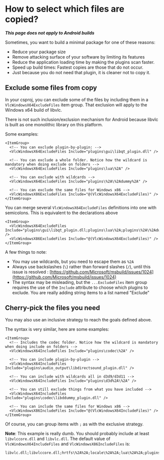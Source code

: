 # How to select which files are copied?

_**This page does not apply to Android builds**_

Sometimes, you want to build a minimal package for one of these reasons:
- Reduce your package size
- Remove attacking surface of your software by limiting its features
- Reduce the application loading time by making the plugins scan faster.
- Speed up build times: Fastest copies are those that do not occur.
- Just because you do not need that plugin, it is cleaner not to copy it.

## Exclude some files from copy
In your csproj, you can exclude some of the files by including them in a
`VlcWindowsX64ExcludeFiles` item group.
That exclusion will apply to the Windows x64 build of libvlc.

There is not such inclusion/exclusion mechanism for Android because libvlc is built as one monolithic library on this platform.

Some examples:
```
<ItemGroup>
  <!-- You can exclude plugin-by-plugin: -->
  <VlcWindowsX64ExcludeFiles Include="plugins\gui\libqt_plugin.dll" />

  <!-- You can exclude a whole folder. Notice how the wildcard is mandatory when doing exclude on folders -->
  <VlcWindowsX64ExcludeFiles Include="plugins\lua\%2A" />

  <!-- You can exclude with wildcards -->
  <VlcWindowsX64ExcludeFiles Include="plugins\%2A\%2Adummy%2A" />

  <!-- You can exclude the same files for Windows x86 -->
  <VlcWindowsX86ExcludeFiles Include="@(VlcWindowsX64ExcludeFiles)" />
</ItemGroup>
```

You can merge several `VlcWindowsX64ExcludeFiles` definitions into one with semicolons. This is equivalent to the declarations above

```
<ItemGroup>
  <VlcWindowsX64ExcludeFiles Include="plugins\gui\libqt_plugin.dll;plugins\lua\%2A;plugins\%2A\%2Adummy%2A" />
  <VlcWindowsX86ExcludeFiles Include="@(VlcWindowsX64ExcludeFiles)" />
</ItemGroup>
```

A few things to note:

- You may use wildcards, but you need to escape them as `%2A`
- Always use backslashes (`\`) rather than forward slashes (`/`), until this issue is resolved : [https://github.com/Microsoft/msbuild/issues/1024](https://github.com/Microsoft/msbuild/issues/1024)
- The syntax may be misleading, but the `...ExcludeFiles` item group requires the use of the `Include` attribute to choose which plugins to exclude. You are really adding string items to a list named "Exclude"

## Cherry-pick the files you need
You may also use an inclusive strategy to reach the goals defined above.

The syntax is very similar, here are some examples:
```
<ItemGroup>
  <!-- Includes the codec folder. Notice how the wildcard is mandatory when doing include on folders -->
  <VlcWindowsX64IncludeFiles Include="plugins\codec\%2A" />

  <!-- You can include plugin-by-plugin -->
  <VlcWindowsX64IncludeFiles Include="plugins\audio_output\libdirectsound_plugin.dll" />

  <!-- You can include with wildcards all in d3d9/d3d11 -->
  <VlcWindowsX64IncludeFiles Include="plugins\d3d%2A\%2A" />

  <!-- You can still exclude things from what you have included -->
  <VlcWindowsX64IncludeFiles Include="plugins\codec\libddummy_plugin.dll" />

  <!-- You can include the same files for Windows x86 -->
  <VlcWindowsX86IncludeFiles Include="@(VlcWindowsX64IncludeFiles)" />
</ItemGroup>
```

Of course, you can group items with `;` as with the exclusive strategy.

**Note**: This example is really dumb. You should probably  include at least `libvlccore.dll` and `libvlc.dll`.
The default value of `VlcWindowsX64IncludeFiles` and `VlcWindowsX86IncludeFiles` is:

```
libvlc.dll;libvlccore.dll;hrtfs\%2A%2A;locale\%2A%2A;lua\%2A%2A;plugins\%2A%2A
```
